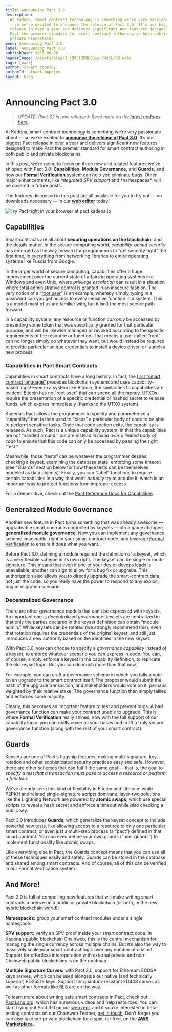 ```yaml
---
title: Announcing Pact 3.0
description:
  At Kadena, smart contract technology is something we’re very passionate about
  — so we’re excited to announce the release of Pact 3.0. It’s our biggest Pact
  release in over a year and delivers significant new features designed to make
  Pact the premier standard for smart contract authoring in both public and
  private blockchains.
menu: Announcing Pact 3.0
label: Announcing Pact 3.0
publishDate: 2019-06-06
headerImage: /assets/blog/1_jD9StZRQL8Gxw-J4z1Lc9Q.webp
tags: [pact]
author: Stuart Popejoy
authorId: stuart.popejoy
layout: blog
---
```


# Announcing Pact 3.0

> _UPDATE: Pact 3.1 is now released! Read more on the
> [latest updates here](/blogchain/2019/pact-3-1-is-unleashed-2019-08-22)._

At Kadena, smart contract technology is something we’re very passionate about —
so we’re excited to
**[announce the release of Pact 3.0](https://www.coindesk.com/kadena-releases-updated-smart-contract-language-for-hybrid-blockchains)**.
It’s our biggest Pact release in over a year and delivers significant new
features designed to make Pact the premier standard for smart contract authoring
in both public and private blockchains.

In this post, we’re going to focus on three new and related features we’ve
shipped with Pact 3.0: **Capabilities**, **Module Governance**, and **Guards**,
and how our
**[Formal Verification](/blogchain/2018/pact-formal-verification-for-blockchain-smart-contracts-done-right-2018-05-11)**
system can help you eliminate bugs. Other major enhancements, like _integrated
SPV support_ and \*namespaces\*, will be covered in future posts.

The features discussed in this post are all available for you to try out — no
downloads necessary — in our **[web editor](http://pact.kadena.io)** today!

![Try Pact right in your browser at pact.kadena.io](/assets/blog/1_WpQQ1qagwvVuN8c0q4iw-w.webp)

## Capabilities

Smart contracts are all about **securing operations on the blockchain**, and the
details matter. In the secure computing world, _capability-based security_ has
emerged as the way forward for programmers to “get security right” the first
time, in everything from networking libraries to entire operating systems like
Fuscia from Google.

In the larger world of secure computing, capabilities offer a huge improvement
over the current state of affairs in operating systems like Windows and even
Unix, where _privilege escalation_ can result in a situation where total
administrative control is granted in an insecure fashion. The very notion of a
“[root user](http://www.linfo.org/root.html)” is an example, whereby simply
typing in a password can you get access to every sensitive function in a system.
This is a model most of us are familiar with, but it isn’t the most secure path
forward.

In a capability system, any resource or function _can only_ be accessed by
presenting some token that was specifically granted for that particular purpose,
and will be likewise managed or revoked according to the specific requirements
of the resource or function. That means a user called “root” can no longer
simply do whatever they want, but would instead be required to provide
particular unique credentials to install a device driver, or launch a new
process.

### Capabilities in Pact Smart Contracts

Capabilities in smart contracts have a long history. In fact, the
[first “smart contract language”](http://erights.org/smart-contracts/index.html)
precedes blockchain systems and uses capability-based logic! Even in a system
like Bitcoin, the similarities to capabilities are evident: Bitcoin has no “root
user” that can spend all the money. UTXOs require the presentation of a specific
credential or hashed secret to release funds, which expires immediately (thanks
to the UTXO system).

Kadena’s Pact allows the programmer to specify and parameterize a “capability”
that is then used to “bless” a particular body of code to be able to perform
sensitive tasks. Once that code section exits, the capability is released. As
such, Pact is a unique capability system, in that the capabilities are not
“handed around,” but are instead _invoked over a limited body of code_ to ensure
that this code can only be accessed by passing the right “test.”

Meanwhile, those “tests” can be whatever the programmer desires: checking a
keyset, examining the database state, enforcing some timeout (see “Guards”
section below for how these tests can be themselves modeled as data objects).
Finally, you can “label” functions to require certain capabilities in a way that
won’t _actually_ try to acquire it, which is an important way to protect
functions from improper access.

For a deeper dive, check out the
[Pact Reference Docs for Capabilities](/pact/reference/concepts#guards-vs-capabilitiesh100483783).

## Generalized Module Governance

Another new feature in Pact turns something that was already awesome —
upgradeable smart contracts controlled by keysets —into a game changer:
**generalized module governance**. Now you can implement any governance scheme
imaginable, right in your smart contract code, and leverage
[Formal Verification](/blogchain/2018/pact-formal-verification-for-blockchain-smart-contracts-done-right-2018-05-11)
to ensure it does what you want.

Before Pact 3.0, defining a module required the definition of a keyset, which is
a very flexible scheme in its own right. The keyset can be single or
multi-signature. This means that even if one of your dev or devops leads is
unavailable, another can sign to allow for a bug fix or upgrade. This
authorization also allows you to directly upgrade the smart-contract data, not
just the code, so you really have the power to respond to any exploit, bug or
migration scenario.

### Decentralized Governance

There are other governance models that can’t be expressed with keysets. An
important one is _decentralized governance:_ keysets are centralized in that
only the parties declared in the keyset definition can obtain “module admin.”
While keysets can be rotated (we strongly recommend this), even that rotation
requires the credentials of the original keyset, and still just introduces a new
authority based on the identities in the new keyset.

With Pact 3.0, you can choose to specify a _governance capability_ instead of a
keyset, to enforce whatever scenario you can express in code. You can, of
course, simply enforce a keyset in the capability definition, to replicate the
old keyset logic. But you can do much more than that now.

For example, you can craft a governance scheme in which you tally a vote on an
upgrade to the smart contract itself. The proposer would submit the hash of the
upgrade transaction, and stakeholders would vote on it, perhaps weighted by
their relative stake. The governance function then simply tallies and enforces
some majority.

Clearly, this becomes an important feature to test and prevent bugs. A bad
governance function can make your contract unable to upgrade. This is where
**Formal Verification** really shines, now with the full support of our
capability logic: you can really cover all your bases and craft a truly secure
governance function (along with the rest of your smart contract).

## Guards

Keysets are one of Pact’s flagship features, making multi-signature, key
rotation and other sophisticated security practices easy and safe. However,
there are other schemes that can fulfill the same goal — that is, the goal to
_specify a test that a transaction must pass_ _to access a resource or perform a
function_.

We’ve already seen this kind of flexibility in Bitcoin and Litecoin: while P2PKH
and related single-signature scripts dominate, layer-two solutions like the
Lightning Network are powered by **atomic swaps**, which use special scripts to
reveal a hash secret and enforce a timeout while _also_ checking a public key.

Pact 3.0 introduces **Guards**, which generalize the keyset concept to include
powerful new tests, like allowing access to a resource to only one particular
smart contract, or even just a multi-step process (a “pact”) defined in that
smart contract. You can even define your own guards (“user guards”) to implement
functionality like atomic swaps.

Like everything else in Pact, the Guards concept means that you can use all of
these techniques easily and safely. Guards can be stored in the database and
shared among smart contracts. And of course, all of this can be verified in our
Formal Verification system.

## And More!

Pact 3.0 is full of compelling new features that will make writing smart
contracts a breeze on a public or private blockchain (or both, in the new hybrid
blockchain world):

**Namespaces:** group your smart contract modules under a single namespace.

**SPV support:** verify an SPV proof inside your smart contract code. In
Kadena’s public blockchain Chainweb, this is the central mechanism for managing
the single currency across multiple chains. But it’s also the way to massively
scale your smart contract logic over any number of chains! Support for
effortless interoperation with external private and non-Chainweb public
blockchains is on the roadmap.

**Multiple Signature Curves:** with Pact 3.0, support for Ethereum ECDSA keys
arrives, which can be used alongside our native (and technically superior)
ED25519 keys. Support for quantum-resistant ED448 curves as well as other
formats like BLS are on the way.

To learn more about writing safe smart contracts in Pact, check out
[PactLang.org](http://pactlang.org), which has numerous videos and help
resources. You can start trying out Pact 3.0 on our
[web repl](http://pact.kadena.io), and if you’re interested in beta-testing
contracts on our Chainweb Testnet, [get in touch](mailto:info@kadena.io). Don’t
forget you can also take our private blockchain for a spin, for free, on the
**[AWS Marketplace](http://kadena.io/aws).**
